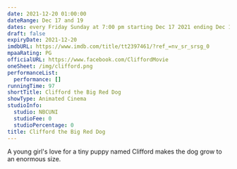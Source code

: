 ```yaml
---
date: 2021-12-20 01:00:00
dateRange: Dec 17 and 19
dates: every Friday Sunday at 7:00 pm starting Dec 17 2021 ending Dec 19 2021
draft: false
expiryDate: 2021-12-20
imdbURL: https://www.imdb.com/title/tt2397461/?ref_=nv_sr_srsg_0
mpaaRating: PG
officialURL: https://www.facebook.com/CliffordMovie
oneSheet: /img/clifford.png
performanceList:
  performance: []
runningTime: 97
shortTitle: Clifford the Big Red Dog
showType: Animated Cinema
studioInfo:
  studio: NBCUNI
  studioFee: 0
  studioPercentage: 0
title: Clifford the Big Red Dog
---
```


A young girl's love for a tiny puppy named Clifford makes the dog grow to an enormous size.